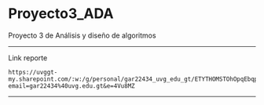 # Proyecto3_ADA
Proyecto 3 de Análisis y diseño de algoritmos

---

Link reporte
```
https://uvggt-my.sharepoint.com/:w:/g/personal/gar22434_uvg_edu_gt/ETYTHOMSTOhOpqEbqpmlNoMBsqJbL3NEPmv9qtU36pwX2A?email=gar22434%40uvg.edu.gt&e=4Vu8MZ
``` 

---
